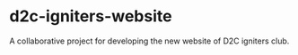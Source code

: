 # d2c-igniters-website
 A collaborative project for developing the new website of D2C igniters club.
